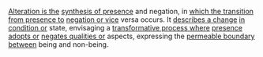 
[Alteration is the](1/1/2/1/3/.Alteration) [synthesis of presence](1/1/2/1/1/.Presence) and negation, in [which the transition](1/1/1/3/1/.Transition) [from presence to](1/1/2/1/1/.Presence) [negation or vice](1/1/2/1/2/.Negation) versa occurs. It [describes a change](1/1/2/2/.Change) [in condition or](3/1/3/3/2/3/1/.Price) state, envisaging a [transformative process where](1/1/2/2/.Change) [presence adopts or](1/1/2/1/1/.Presence) [negates qualities or](1/1/2/1/2/.Negation) aspects, expressing the [permeable boundary between](1/2/3/3/2/2/.Inner%20Boundary) being and non-being.

